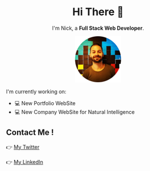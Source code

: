 <h1 align=center>Hi There 👋</h1>

<p align=center>
  I'm Nick, a <strong>Full Stack Web Developer</strong>.
</p>

<p align=center>
<img width="25%" src="https://github.com/nickglu86/nickglu86/blob/main/profile.png"></img>
</p>
 

 I'm currently working on: 

* :computer: New Portfolio WebSite 
* :computer: New Company WebSite for Natural Intelligence
 
   
  
## Contact Me !

:point_right: [My Twitter](https://twitter.com/nickglushchenko)<br><br>
:point_right: [My LinkedIn](https://www.linkedin.com/in/nickglushchenko/)<br><br>
